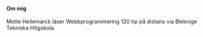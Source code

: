 #### Om mig

Mette Hellemarck läser Webbprogrammering 120 hp på distans via Bleknige Tekniska Högskola. 
